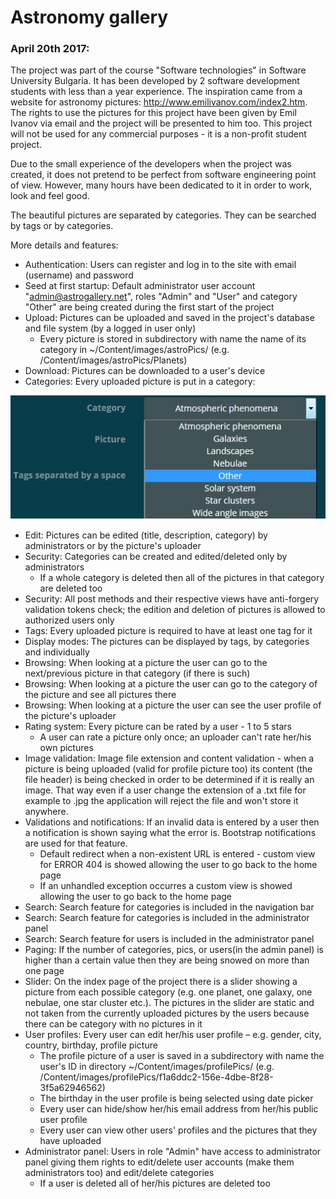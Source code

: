 # Astronomy gallery

### April 20th 2017:

The project was part of the course "Software technologies" in Software University Bulgaria. It has been developed by 2 software development students with less than a year experience. The inspiration came from a website for astronomy pictures: <a href="http://www.emilivanov.com/index2.htm" target="_blank">http://www.emilivanov.com/index2.htm</a>. The rights to use the pictures for this project have been given by Emil Ivanov via email and the project will be presented to him too. This project will not be used for any commercial purposes - it is a non-profit student project.

Due to the small experience of the developers when the project was created, it does not pretend to be perfect from software engineering point of view. However, many hours have been dedicated to it in order to work, look and feel good.

The beautiful pictures are separated by categories. They can be searched by tags or by categories.

More details and features:

- Authentication: Users can register and log in to the site with email (username) and password
- Seed at first startup: Default administrator user account "admin@astrogallery.net", roles "Admin" and "User" and category "Other" are being created during the first start of the project 
- Upload: Pictures can be uploaded and saved in the project's database and file system (by a logged in user only)
	* Every picture is stored in subdirectory with name the name of its category in ~/Content/images/astroPics/ (e.g. /Content/images/astroPics/Planets)
- Download: Pictures can be downloaded to a user's device
- Categories: Every uploaded picture is put in a category:
<img src="https://raw.githubusercontent.com/SoftwareFans/AstroPhotoGallery/master/RepoPics/categories.jpg" alt="Category menu"/>

- Edit: Pictures can be edited (title, description, category) by administrators or by the picture's uploader
- Security: Categories can be created and edited/deleted only by administrators
	* If a whole category is deleted then all of the pictures in that category are deleted too
- Security: All post methods and their respective views have anti-forgery validation tokens check; the edition and deletion of pictures is allowed to authorized users only
- Tags: Every uploaded picture is required to have at least one tag for it
- Display modes: The pictures can be displayed by tags, by categories and individually
- Browsing: When looking at a picture the user can go to the next/previous picture in that category (if there is such)
- Browsing: When looking at a picture the user can go to the category of the picture and see all pictures there
- Browsing: When looking at a picture the user can see the user profile of the picture's uploader
- Rating system: Every picture can be rated by a user - 1 to 5 stars
	* A user can rate a picture only once; an uploader can't rate her/his own pictures
- Image validation: Image file extension and content validation - when a picture is being uploaded (valid for profile picture too) its content (the file header) is being checked in order to be determined if it is really an image. That way even if a user change the extension of a .txt file for example to .jpg the application will reject the file and won't store it anywhere.
- Validations and notifications: If an invalid data is entered by a user then a notification is shown saying what the error is. Bootstrap notifications are used for that feature.
	* Default redirect when a non-existent URL is entered - custom view for ERROR 404 is showed allowing the user to go back to the home page
	* If an unhandled exception occurres a custom view is showed allowing the user to go back to the home page
- Search: Search feature for categories is included in the navigation bar 
- Search: Search feature for categories is included in the administrator panel 
- Search: Search feature for users is included in the administrator panel
- Paging: If the number of categories, pics, or users(in the admin panel) is higher than a certain value then they are being snowed on more than one page
- Slider: On the index page of the project there is a slider showing a picture from each possible category (e.g. one planet, one galaxy, one nebulae, one star cluster etc.). The pictures in the slider are static and not taken from the currently uploaded pictures by the users because there can be category with no pictures in it
- User profiles: Every user can edit her/his user profile – e.g. gender, city, country, birthday, profile picture
	* The profile picture of a user is saved in a subdirectory with name the user's ID in directory ~/Content/images/profilePics/ (e.g. /Content/images/profilePics/f1a6ddc2-156e-4dbe-8f28-3f5a62946562)
	* The birthday in the user profile is being selected using date picker
	* Every user can hide/show her/his email address from her/his public user profile
	* Every user can view other users' profiles and the pictures that they have uploaded
- Administrator panel: Users in role "Admin" have access to administrator panel giving them rights to edit/delete user accounts (make them administrators too) and edit/delete categories
	* If a user is deleted all of her/his pictures are deleted too



